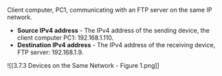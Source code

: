 Client computer, PC1, communicating with an FTP server on the same IP network.

- **Source IPv4 address** - The IPv4 address of the sending device, the client computer PC1: 192.168.1.110.
- **Destination IPv4 address** - The IPv4 address of the receiving device, FTP server: 192.168.1.9.

![[3.7.3 Devices on the Same Network - Figure 1.png]]